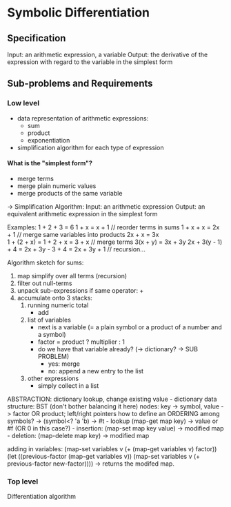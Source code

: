 # Symbolic Differentiation

## Specification
Input: an arithmetic expression, a variable
Output: the derivative of the expression with regard to the variable in the simplest form

## Sub-problems and Requirements

### Low level
- data representation of arithmetic expressions:
    - sum
    - product
    - exponentiation
- simplification algorithm for each type of expression

#### What is the "simplest form"?
- merge terms
- merge plain numeric values
- merge products of the same variable

-> Simplification Algorithm:
Input: an arithmetic expression
Output: an equivalent arithmetic expression in the simplest form

Examples:
1 + 2 + 3 = 6
1 + x = x + 1        // reorder terms in sums
1 + x + x = 2x + 1   // merge same variables into products
2x + x = 3x      
1 + (2 + x) = 1 + 2 + x = 3 + x // merge terms
3(x + y) = 3x + 3y
2x + 3(y - 1) + 4 = 2x + 3y - 3 + 4 = 2x + 3y + 1 // recursion...

Algorithm sketch for sums:

1. map simplify over all terms (recursion)
2. filter out null-terms
3. unpack sub-expressions if same operator: +
4. accumulate onto 3 stacks:
    1. running numeric total
        - add
    2. list of variables
        - next is a variable (= a plain symbol or a product of a number and a symbol)
        - factor = product ? multiplier : 1
        - do we have that variable already? (-> dictionary? -> SUB PROBLEM)
            - yes: merge
            - no: append a new entry to the list
    3. other expressions
        - simply collect in a list

ABSTRACTION: dictionary lookup, change existing value
    - dictionary data structure: BST (don't bother balancing it here)
        nodes: key -> symbol, value -> factor OR product; left/right pointers
        how to define an ORDERING among symbols?  -> (symbol<? 'a 'b) -> #t
    - lookup     (map-get map key) -> value or #f (OR 0 in this case?)
    - insertion: (map-set map key value) -> modified map
    - deletion:  (map-delete map key) -> modified map

adding in variables: (map-set variables v (+ (map-get variables v) factor))
(let ((previous-factor (map-get variables v))
  (map-set variables v (+ previous-factor new-factor)))) -> returns the modifed map.

### Top level
Differentiation algorithm
